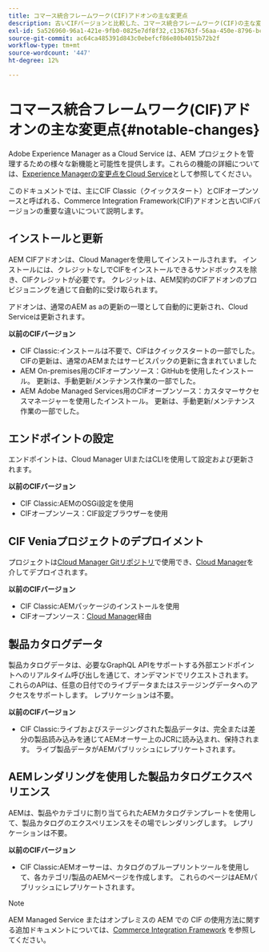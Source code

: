 ```yaml
---
title: コマース統合フレームワーク(CIF)アドオンの主な変更点
description: 古いCIFバージョンと比較した、コマース統合フレームワーク(CIF)の主な変更点です。
exl-id: 5a526960-96a1-421e-9fb0-0825e7df8f32,c136763f-56aa-450e-8796-bc84bf6c205d
source-git-commit: ac64ca485391d843c0ebefcf86e80b4015b72b2f
workflow-type: tm+mt
source-wordcount: '447'
ht-degree: 12%

---
```


# コマース統合フレームワーク(CIF)アドオンの主な変更点{#notable-changes}

Adobe Experience Manager as a Cloud Service は、AEM プロジェクトを管理するための様々な新機能と可能性を提供します。これらの機能の詳細については、[Experience Managerの変更点をCloud Service](/help/release-notes/aem-cloud-changes.md)として参照してください。

このドキュメントでは、主にCIF Classic（クイックスタート）とCIFオープンソースと呼ばれる、Commerce Integration Framework(CIF)アドオンと古いCIFバージョンの重要な違いについて説明します。

## インストールと更新

AEM CIFアドオンは、Cloud Managerを使用してインストールされます。 インストールには、クレジットなしでCIFをインストールできるサンドボックスを除き、CIFクレジットが必要です。 クレジットは、AEM契約のCIFアドオンのプロビジョニングを通じて自動的に受け取られます。

アドオンは、通常のAEM as aの更新の一環として自動的に更新され、Cloud Serviceは更新されます。

**以前のCIFバージョン**

* CIF Classic:インストールは不要で、CIFはクイックスタートの一部でした。 CIFの更新は、通常のAEMまたはサービスパックの更新に含まれていました
* AEM On-premises用のCIFオープンソース：GitHubを使用したインストール。 更新は、手動更新/メンテナンス作業の一部でした。
* AEM Adobe Managed Services用のCIFオープンソース：カスタマーサクセスマネージャーを使用したインストール。 更新は、手動更新/メンテナンス作業の一部でした。

## エンドポイントの設定

エンドポイントは、Cloud Manager UIまたはCLIを使用して設定および更新されます。

**以前のCIFバージョン**

* CIF Classic:AEMのOSGi設定を使用
* CIFオープンソース：CIF設定ブラウザーを使用

## CIF Veniaプロジェクトのデプロイメント

プロジェクトは[Cloud Manager Gitリポジトリ](https://experienceleague.adobe.com/docs/experience-manager-cloud-service/implementing/managing-code/integrating-with-git.html)で使用でき、[Cloud Manager](https://experienceleague.adobe.com/docs/experience-manager-cloud-service/implementing/deploying/overview.html?lang=ja)を介してデプロイされます。

**以前のCIFバージョン**

* CIF Classic:AEMパッケージのインストールを使用
* CIFオープンソース：[Cloud Manager](https://experienceleague.adobe.com/docs/experience-manager-cloud-manager/using/introduction-to-cloud-manager.html?lang=ja)経由

## 製品カタログデータ

製品カタログデータは、必要なGraphQL APIをサポートする外部エンドポイントへのリアルタイム呼び出しを通じて、オンデマンドでリクエストされます。 これらのAPIは、任意の日付でのライブデータまたはステージングデータへのアクセスをサポートします。 レプリケーションは不要。

**以前のCIFバージョン**

* CIF Classic:ライブおよびステージングされた製品データは、完全または差分の製品読み込みを通じてAEMオーサー上のJCRに読み込まれ、保持されます。 ライブ製品データがAEMパブリッシュにレプリケートされます。

## AEMレンダリングを使用した製品カタログエクスペリエンス

AEMは、製品やカテゴリに割り当てられたAEMカタログテンプレートを使用して、製品カタログのエクスペリエンスをその場でレンダリングします。 レプリケーションは不要。

**以前のCIFバージョン**

* CIF Classic:AEMオーサーは、カタログのブループリントツールを使用して、各カテゴリ/製品のAEMページを作成します。 これらのページはAEMパブリッシュにレプリケートされます。

>[!NOTE]
>
>AEM Managed Service またはオンプレミスの AEM での CIF の使用方法に関する追加ドキュメントについては、[Commerce Integration Framework](https://www.adobe.io/apis/experiencecloud/commerce-integration-framework/getting-started.html) を参照してください。
